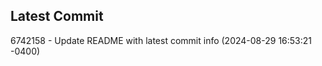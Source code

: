 
## Latest Commit
6742158 - Update README with latest commit info (2024-08-29 16:53:21 -0400) <Yunxi-Zhou>

